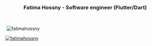 <h3 align="center">Fatima Hossny - Software engineer (Flutter/Dart)</h3>
<br/>
<p>&nbsp;<img align="center" src="https://github-readme-stats.vercel.app/api?username=fatimahossny&show_icons=true&locale=en" alt="fatimahossny" /></p>
<p align="left"> <a href="https://github.com/ryo-ma/github-profile-trophy"><img src="https://github-profile-trophy.vercel.app/?username=fatimahossny" alt="fatimahossny" /></a> </p>
